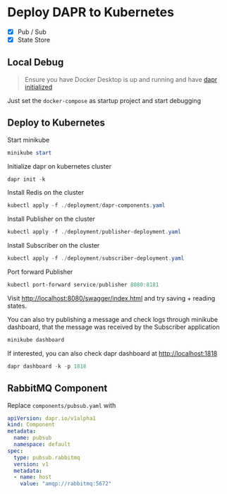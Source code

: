 # Deploy DAPR to Kubernetes

- [x] Pub / Sub
- [x] State Store

## Local Debug

> Ensure you have Docker Desktop is up and running and have [dapr initialized](https://docs.dapr.io/getting-started/install-dapr-selfhost/)

Just set the `docker-compose` as startup project and start debugging

## Deploy to Kubernetes

Start minikube

```ps1
minikube start
```

Initialize dapr on kubernetes cluster

```ps1
dapr init -k
```

Install Redis on the cluster

```ps1
kubectl apply -f ./deployment/dapr-components.yaml
```

Install Publisher on the cluster

```ps1
kubectl apply -f ./deployment/publisher-deployment.yaml
```

Install Subscriber on the cluster

```ps1
kubectl apply -f ./deployment/subscriber-deployment.yaml
```

Port forward Publisher

```ps1
kubectl port-forward service/publisher 8080:8181
```

Visit <http://localhost:8080/swagger/index.html> and try saving + reading states.

You can also try publishing a message and check logs through minikube dashboard, that the message was received by the Subscriber application

```ps1
minikube dashboard
```

If interested, you can also check dapr dashboard at <http://localhost:1818>

```ps1
dapr dashboard -k -p 1818
```

## RabbitMQ Component

Replace `components/pubsub.yaml` with

```yaml
apiVersion: dapr.io/v1alpha1
kind: Component
metadata:
  name: pubsub
  namespace: default
spec:
  type: pubsub.rabbitmq
  version: v1
  metadata:
  - name: host
    value: "amqp://rabbitmq:5672"
```
